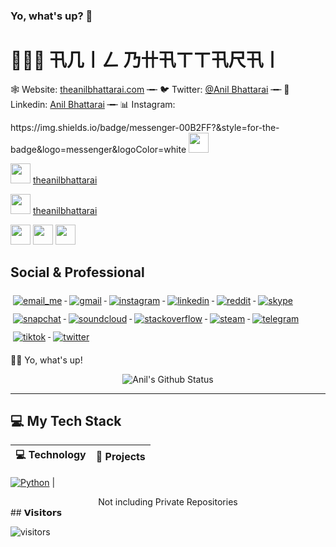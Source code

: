 ### Yo, what's up? 👋
# 👨🏻‍💻 卂几丨ㄥ 乃卄卂ㄒㄒ卂尺卂丨

<p align="center" body>
         
🕸 Website: <a href="https://theanilbhattarai.com" target="_blank">theanilbhattarai.com</a> ╼╾ 🐦 Twitter: <a href="https://twitter.nikolavinci.com" target="_blank">@Anil Bhattarai</a> ╼╾ 🔗 Linkedin: <a href="https://linkedin.com/nikolavinci" target="_blank">Anil Bhattarai</a> ╼╾ 📊 Instagram: 

</p>
https://img.shields.io/badge/messenger-00B2FF?&style=for-the-badge&logo=messenger&logoColor=white

<a href="https://facebook.com/theanilbhattarai">
         <img height="32" width="32" style="background-color:#ffffff" color="#575667" src="https://cdn.jsdelivr.net/npm/simple-icons@v3/icons/facebook.svg" />
      </a>
                               
<img height="32" width="32" src="https://cdn.jsdelivr.net/npm/simple-icons@v3/icons/facebook.svg" /> <a href="https://facebook.com/theanilbhattarai" target="_blank">theanilbhattarai</a>

<img height="32" width="32" src="https://unpkg.com/simple-icons@v3/icons/instagram.svg" /> <a href="https://instagram.com/theanilbhattarai" target="_blank">theanilbhattarai</a>

<img height="32" width="32" src="https://unpkg.com/simple-icons@v3/icons/linkedin.svg" />

<img height="32" width="32" src="https://cdn.jsdelivr.net/npm/simple-icons@v3/icons/github.svg" />

<img height="32" width="32" src="https://unpkg.com/simple-icons@v3/icons/spotify.svg" />



## Social & Professional 
<p align="left">

  <a href="#">
    <img src="svg/social/email_me.svg" alt="email_me" style="vertical-align:top; margin:6px 4px">
  </a>  
  
  <a href="#">
    <img src="svg/social/gmail.svg" alt="gmail" style="vertical-align:top; margin:6px 4px">
  </a>  

  <a href="https://instagram.com/theanilbhattarai">
    <img src="svg/social/instagram.svg" alt="instagram" style="vertical-align:top; margin:6px 4px">
  </a>  

  <a href="linkedin.com/theanilbhattarai">
    <img src="svg/social/linkedin.svg" alt="linkedin" style="vertical-align:top; margin:6px 4px">
  </a>  

  <a href="#">
    <img src="svg/social/reddit.svg" alt="reddit" style="vertical-align:top; margin:6px 4px">
  </a>  

  <a href="skype.com/nikolavinci">
    <img src="svg/social/skype.svg" alt="skype" style="vertical-align:top; margin:6px 4px">
  </a>  

  <a href="snapchat.com/nikolavinci">
    <img src="svg/social/snapchat.svg" alt="snapchat" style="vertical-align:top; margin:6px 4px">
  </a>  

  <a href="soundcloud.com/nikolavinci">
    <img src="svg/social/soundcloud.svg" alt="soundcloud" style="vertical-align:top; margin:6px 4px">
  </a>  
 
  <a href="#">
    <img src="svg/social/stackoverflow.svg" alt="stackoverflow" style="vertical-align:top; margin:6px 4px">
  </a>   
  
  <a href="#">
    <img src="svg/social/steam.svg" alt="steam" style="vertical-align:top; margin:6px 4px">
  </a>    
  
  <a href="t.me/nikolavinci">
    <img src="svg/social/telegram.svg" alt="telegram" style="vertical-align:top; margin:6px 4px">
  </a>    
  
  <a href="#">
    <img src="svg/social/tiktok.svg" alt="tiktok" style="vertical-align:top; margin:6px 4px">
  </a>    
  
  <a href="twitter.com/nikolavinci">
    <img src="svg/social/twitter.svg" alt="twitter" style="vertical-align:top; margin:6px 4px">
  </a>    
</p>

👋🏼 Yo, what's up! 

<div align = "center">

![Anil's Github Status](https://github-readme-stats.vercel.app/api?username=theanilbhattarai&show_icons=true&title_color=3793c4&icon_color=ffbb00&text_color=ffffff&bg_color=000000)

<hr>

</div>

## 💻 My Tech Stack

<!-- START OF PROFILE STACK, DO NOT REMOVE -->
| 💻 **Technology** | 🚀 **Projects** |
|-|-|

[![Python](https://img.shields.io/static/v1?label=&message=Python&color=3C78A9&logo=python&logoColor=white)](https://www.python.org/) | 

<!-- END OF PROFILE STACK, DO NOT REMOVE -->

<div align="center">
    Not including Private Repositories
</div>

</body>
</div>
## 𝗩𝗶𝘀𝗶𝘁𝗼𝗿𝘀

![visitors](https://visitor-badge.glitch.me/badge?page_id=theanilbhattarai)

</body>
</html>

